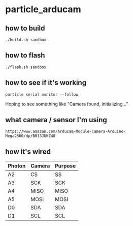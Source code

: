 # particle_arducam


how to build
---

    ./build.sh sandbox


how to flash
---

    ./flash.sh sandbox


how to see if it's working
---

    particle serial monitor --follow

Hoping to see something like "Camera found, initializing..."


what camera / sensor I'm using
---

    https://www.amazon.com/Arducam-Module-Camera-Arduino-Mega2560/dp/B013JUKZ48


how it's wired
---

|Photon	|Camera	|Purpose|
|---	|---	|---	|
|A2   	|CS   	|SS   	|
|A3   	|SCK   	|SCK   	|
|A4   	|MISO  	|MISO  	|
|A5   	|MOSI  	|MOSI  	|
|D0   	|SDA    |SDA    |
|D1   	|SCL    |SCL    |


